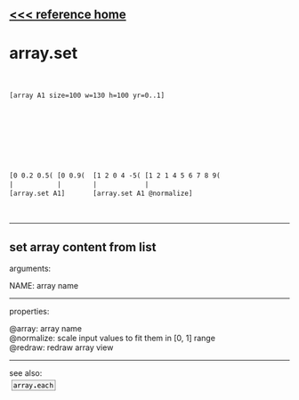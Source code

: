 [<<< reference home](ceammc_lib.md)
---

# array.set

```


[array A1 size=100 w=130 h=100 yr=0..1]








[0 0.2 0.5( [0 0.9(  [1 2 0 4 -5( [1 2 1 4 5 6 7 8 9(
|           |        |            |
[array.set A1]       [array.set A1 @normalize]

            
```
---
set array content from list
---
arguments:

NAME: array name<br>

---
properties:

@array: array name<br>
@normalize: scale input values to fit them in [0, 1]
            range<br>
@redraw: redraw array view<br>

---
see also:<br>
[![array.each](img/object_array.each.png)](array.each.md)
